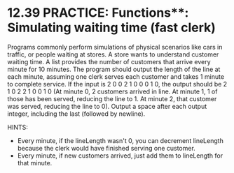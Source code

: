 # 12.39 PRACTICE: Functions**: Simulating waiting time (fast clerk)
Programs commonly perform simulations of physical scenarios like cars in traffic, or people waiting at stores. A store wants to understand customer waiting time. A list provides the number of customers that arrive every minute for 10 minutes. The program should output the length of the line at each minute, assuming one clerk serves each customer and takes 1 minute to complete service. If the input is 2 0 0 2 1 0 0 0 1 0, the output should be 2 1 0 2 2 1 0 0 1 0 (At minute 0, 2 customers arrived in line. At minute 1, 1 of those has been served, reducing the line to 1. At minute 2, that customer was served, reducing the line to 0). Output a space after each output integer, including the last (followed by newline).

HINTS:
* Every minute, if the lineLength wasn't 0, you can decrement lineLength because the clerk would have finished serving one customer.
* Every minute, if new customers arrived, just add them to lineLength for that minute.